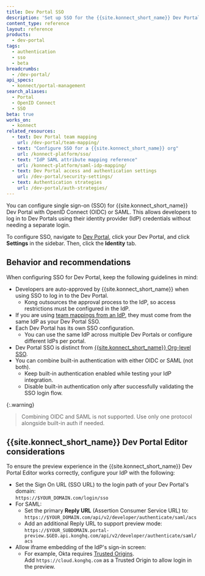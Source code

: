 ```yaml
---
title: Dev Portal SSO
description: 'Set up SSO for the {{site.konnect_short_name}} Dev Portal using OpenID Connect (OIDC) or SAML.'
content_type: reference
layout: reference
products:
  - dev-portal
tags:
  - authentication
  - sso
  - beta
breadcrumbs:
  - /dev-portal/
api_specs:
  - konnect/portal-management
search_aliases:
  - Portal
  - OpenID Connect
  - SSO
beta: true
works_on:
  - konnect
related_resources:
  - text: Dev Portal team mapping
    url: /dev-portal/team-mapping/
  - text: "Configure SSO for a {{site.konnect_short_name}} org"
    url: /konnect-platform/sso/
  - text: "IdP SAML attribute mapping reference"
    url: /konnect-platform/saml-idp-mapping/
  - text: Dev Portal access and authentication settings
    url: /dev-portal/security-settings/
  - text: Authentication strategies
    url: /dev-portal/auth-strategies/
---
```


You can configure single sign-on (SSO) for {{site.konnect_short_name}} Dev Portal with OpenID Connect (OIDC) or SAML.
This allows developers to log in to Dev Portals using their identity provider (IdP) credentials without needing a separate login. 

To configure SSO, navigate to [Dev Portal](https://cloud.konghq.com/portals/), click your Dev Portal, and click **Settings** in the sidebar. Then, click the **Identity** tab.

## Behavior and recommendations

When configuring SSO for Dev Portal, keep the following guidelines in mind:

* Developers are auto-approved by {{site.konnect_short_name}} when using SSO to log in to the Dev Portal.
  * Kong outsources the approval process to the IdP, so access restrictions must be configured in the IdP.
* If you are using [team mappings from an IdP](/dev-portal/team-mapping/), they must come from the same IdP as your Dev Portal SSO.
* Each Dev Portal has its own SSO configuration.
  * You can use the same IdP across multiple Dev Portals or configure different IdPs per portal.
* Dev Portal SSO is distinct from [{{site.konnect_short_name}} Org-level SSO](/konnect-platform/authentication/).
* You can combine built-in authentication with either OIDC or SAML (not both).
  * Keep built-in authentication enabled while testing your IdP integration.
  * Disable built-in authentication only after successfully validating the SSO login flow.

{:.warning}
> Combining OIDC and SAML is not supported. Use only one protocol alongside built-in auth if needed.

## {{site.konnect_short_name}} Dev Portal Editor considerations

To ensure the preview experience in the {{site.konnect_short_name}} Dev Portal Editor works correctly, configure your IdP with the following:

* Set the Sign On URL (SSO URL) to the login path of your Dev Portal's domain:  
  `https://$YOUR_DOMAIN.com/login/sso`
* For SAML:
  * Set the primary **Reply URL** (Assertion Consumer Service URL) to:  
    `https://$YOUR_DOMAIN.com/api/v2/developer/authenticate/saml/acs`
  * Add an additional Reply URL to support preview mode:
     `https://$YOUR_SUBDOMAIN.portal-preview.$GEO.api.konghq.com/api/v2/developer/authenticate/saml/acs`
* Allow iframe embedding of the IdP's sign-in screen:
  * For example, Okta requires [Trusted Origins](https://help.okta.com/en-us/content/topics/api/trusted-origins-iframe.htm).  
    Add `https://cloud.konghq.com` as a Trusted Origin to allow login in the preview.

